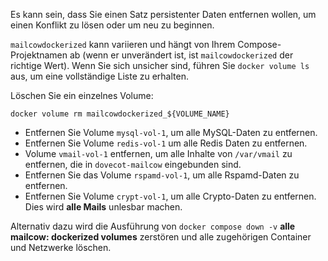 Es kann sein, dass Sie einen Satz persistenter Daten entfernen wollen, um einen Konflikt zu lösen oder um neu zu beginnen.

`mailcowdockerized` kann variieren und hängt von Ihrem Compose-Projektnamen ab (wenn er unverändert ist, ist `mailcowdockerized` der richtige Wert). Wenn Sie sich unsicher sind, führen Sie `docker volume ls` aus, um eine vollständige Liste zu erhalten.

Löschen Sie ein einzelnes Volume:

```
docker volume rm mailcowdockerized_${VOLUME_NAME}
```

- Entfernen Sie Volume `mysql-vol-1`, um alle MySQL-Daten zu entfernen.
- Entfernen Sie Volume `redis-vol-1` um alle Redis Daten zu entfernen.
- Volume `vmail-vol-1` entfernen, um alle Inhalte von `/var/vmail` zu entfernen, die in `dovecot-mailcow` eingebunden sind.
- Entfernen Sie das Volume `rspamd-vol-1`, um alle Rspamd-Daten zu entfernen.
- Entfernen Sie Volume `crypt-vol-1`, um alle Crypto-Daten zu entfernen. Dies wird **alle Mails** unlesbar machen.

Alternativ dazu wird die Ausführung von `docker compose down -v` **alle mailcow: dockerized volumes** zerstören und alle zugehörigen Container und Netzwerke löschen.
